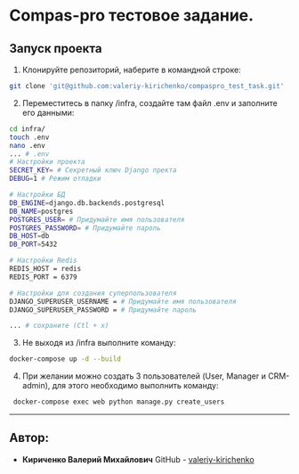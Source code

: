 # Compas-pro тестовое задание.

Запуск проекта
----------
1. Клонируйте репозиторий, наберите в командной строке:
```bash
git clone 'git@github.com:valeriy-kirichenko/compaspro_test_task.git'
```
2. Переместитесь в папку /infra, создайте там файл .env и заполните его данными:
```bash
cd infra/
touch .env
nano .env
... # .env
# Настройки проекта
SECRET_KEY= # Секретный ключ Django пректа
DEBUG=1 # Режим отладки

# Настройки БД
DB_ENGINE=django.db.backends.postgresql
DB_NAME=postgres
POSTGRES_USER= # Придумайте имя пользователя
POSTGRES_PASSWORD= # Придумайте пароль
DB_HOST=db
DB_PORT=5432

# Настройки Redis
REDIS_HOST = redis
REDIS_PORT = 6379

# Настройки для создания суперпользователя
DJANGO_SUPERUSER_USERNAME = # Придумайте имя пользователя
DJANGO_SUPERUSER_PASSWORD = # Придумайте пароль

... # сохраните (Ctl + x)
```
3. Не выходя из /infra выполните команду:
```bash
docker-compose up -d --build
```
4. При желании можно создать 3 пользователей 
(User, Manager и CRM-admin), для этого необходимо выполнить команду:
```bash
 docker-compose exec web python manage.py create_users
```
----------
Автор:
----------
* **Кириченко Валерий Михайлович**
GitHub - [valeriy-kirichenko](https://github.com/valeriy-kirichenko)